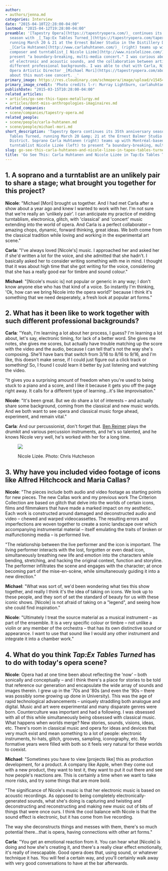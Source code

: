 ```yaml
---
author:
- authors/jenna.md
categories: Interview
date: "2015-04-10T22:28:00-04:00"
lastmod: "2015-04-12T19:28:00-04:00"
preamble: '[Tapestry Opera](https://tapestryopera.com/)_ continues its 35th anniversary
  season with _[_Tap:Ex Tables Turned_](https://tapestryopera.com/tapex-tables-turned/)_,
  running March 20 & 21 at the Ernest Balmer Studio in the Distillery District. Soprano
  _[Carla Huhtanen](http://www.carlahuhtanen.com/)_ (right) teams up with Montréal-based
  composer and turntablist_[ Nicole Lizée](http://www.nicolelizee.com/)_ (left) to
  present "a boundary-breaking, multi-media concert." I was curious about the combination
  of electronic and acoustic sounds, and the collaboration between artists of such
  different professional backgrounds. I was able to chat with Carla, Nicole, and Tapestry
  Opera Artistic Director _[Michael Mori](https://tapestryopera.com/about/who-we-are/)_,
  about this must-see concert. _'
primary_image: https://res.cloudinary.com/schmopera/image/upload/v1545409169/media/webhook-uploads/1428719082442/HuhtanenLizee.jpg.jpg
primary_image_credit: 'Photo credits l-r: Murray Lightburn, carlahuhtanen.com​'
publishDate: "2015-03-15T10:28:00-04:00"
related_articles:
- articles/go-see-this-tapex-metallurgy.md
- articles/dont-miss-anthropologies-imaginaires.md
related_companies:
- scene/companies/tapestry-opera.md
related_people:
- scene/people/carla-huhtanen.md
- scene/people/michael-mori.md
short_description: 'Tapestry Opera continues its 35th anniversary season with Tap:Ex
  Tables Turned, running March 20 &amp; 21 at the Ernest Balmer Studio in the Distillery
  District. Soprano Carla Huhtanen (right) teams up with Montréal-based composer and
  turntablist Nicole Lizée (left) to present “a boundary-breaking, multi-media concert.” '
slug: go-see-this-carla-huhtanen-and-nicole-lizee-in-tapex-tables-turned
title: 'Go See This: Carla Huhtanen and Nicole Lizée in Tap:Ex Tables Turned'
---
```


## 1\. A soprano and a turntablist are an unlikely pair to share a stage; what brought you together for this project?

**Nicole**: "Michael [Mori] brought us together. And I had met Carla after a show about a year ago and knew I wanted to work with her. I'm not sure that we're really an 'unlikely pair'. I can anticipate my practice of melding turntablism, electronica, glitch, with 'classical' and 'concert' music extending into the world of opera. And Carla is a perfect collaborator – amazing chops, dynamic, forward thinking, great ideas. We both come from the classical tradition while loving and working in the experimental art scene." 

**Carla**: "I've always loved [Nicole's] music. I approached her and asked her if she'd written a lot for the voice, and she admitted that she hadn't. I basically asked her to consider writing something with me in mind. I thought that it was about high time that she got writing for the voice, considering that she has a really good ear for timbre and sound colour." 

**Michael**: "[Nicole's music is] not popular or generic in any way; I don't know anyone else who has that kind of a voice. So instantly I'm thinking, 'Ok, how can we bring Nicole into the opera world?' because I think it's something that we need desperately, a fresh look at popular art forms." 

## 2\. What has it been like to work together with such different professional backgrounds?

**Carla**: "Yeah, I'm learning a lot about her process, I guess? I'm learning a lot about, let's say, electronic timing, for lack of a better word. She gives me notes, she gives me scores, but actually have trouble matching up the score with the video and the audio, because I can tell that's not the way she's composing. She'll have bars that switch from 3/16 to 8/16 to 9/16, and I'm like, this doesn't make sense, if I could just figure out a click track or something! So, I found I could learn it better by just listening and watching the video. 

"It gives you a surprising amount of freedom when you're used to being stuck to a piano and a score, and I like it because it gets you off the page right away. It calls for a different type of learning…it's like improvisation." 

**Nicole**: "It's been great. But we do share a lot of interests – and actually share some background, coming from the classical and new music worlds. And we both want to see opera and classical music forge ahead, experiment, and remain vital." 

**Carla**: And our percussionist, don't forget that. [Ben Reimer](http://music.cbc.ca/#!/artists/Ben-Reimer) plays the drumkit and various percussion instruments, and he's so talented, and he knows Nicole very well, he's worked with her for a long time. 

<figure data-type="image">

![](https://res.cloudinary.com/schmopera/image/upload/v1545409169/media/webhook-uploads/1428719219823/NicoleLizee-pc-ChrisHutcheson.jpg.jpg)
<figcaption>Nicole Lizée. Photo: Chris Hutcheson</figcaption>
</figure>

## 3\. Why have you included video footage of icons like Alfred Hitchcock and Maria Callas?  

**Nicole**: "The pieces include both audio and video footage as starting points for new pieces. The new Callas work and my previous work The Criterion Collection are based on glitch that delve into the worlds of certain icons, films and filmmakers that have made a marked impact on my aesthetic. Each work is constructed around damaged and deconstructed audio and video – chewed and warped videocassettes. The resulting errors and imperfections are woven together to create a sonic landscape over which accompanying instrumental material – itself emulating the traits of broken or malfunctioning media – is performed live. 

"The relationship between the live performer and the icon is important. The living performer interacts with the lost, forgotten or even dead icon, simultaneously breathing new life and emotion into the characters while bending, stretching, and hacking the original context, function and storyline. The performer infiltrates the scene and engages with the character; at once becoming part of the mise-en-scène, while simultaneously guiding it into a new direction." 

**Michael**: "What was sort of, we'd been wondering what ties this show together, and really I think it's the idea of taking on icons. We look up to these people, and they sort of set the standard of beauty for us with these iconic shows. [Nicole] is not afraid of taking on a "legend", and seeing how she could find inspiration." 

**Nicole**: "Ultimately I treat the source material as a musical instrument – as part of the ensemble. It is a very specific colour or timbre – not unlike a violin or any member of the orchestra – that has its own distinctive sound or appearance. I want to use that sound like I would any other instrument and integrate it into a chamber work." 

## 4\. What do you think _Tap:Ex Tables Turned_ has to do with today's opera scene?

**Nicole**: Opera had at one time been about reflecting the 'now' – both sonically and conceptually – and I think there's a place for stories to be told that reference our generation and encapsulate the wide array of sounds and images therein. I grew up in the '70s and '80s (and even the '90s – there was possibly some growing up done in University). This was the age of rapid technological advancements – uniquely straddling both analogue and digital. Music and art were experimental and many disparate genres were born. Counterculture was important and had a following. I was obsessed with all of this while simultaneously being obsessed with classical music. What happens when worlds merge? New stories, sounds, visions, ideas, etc. There's room in classical music and opera for ideas and devices that very much exist and mean something to a lot of people: electronic instruments, hi-hats, glitch, grooves, sampling, iconography, etc. My formative years were filled with both so it feels very natural for these worlds to coexist. 

**Michael**: "Sometimes you have to view [projects like] this as production development, for a product. A company like Apple, when they come out with a new product, they want to test it, they want to put it out there and see how people's reactions are. This is certainly a time when we want to take more risks, and try some things that are more bold. 

"The significance of Nicole's music is that her electronic music is based on acoustic recordings. As opposed to being completely electronically-generated sounds, what she's doing is capturing and twisting and deconstructing and reconstructing and making new music out of bits of things that were once ours. I think the cool balance with Nicole is that the sound effect is electronic, but it has come from live recording. 

The way she deconstructs things and messes with them, there's so much potential there…that is opera, having connections with other art forms." 

**Carla**: "You get an emotional reaction from it. You can hear what [Nicole] is doing and how she's creating it, and there's a really clear effect emotionally, it's really of inescapable. Good opera does that, using sound, or whatever technique it has. You will feel a certain way, and you'll certainly walk away with very good conversations to have at the bar afterwards.
